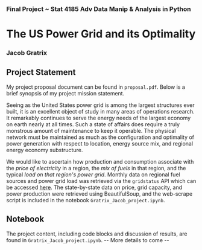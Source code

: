### Final Project ~ Stat 4185 Adv Data Manip &amp; Analysis in Python
# The US Power Grid and its Optimality
### Jacob Gratrix

## Project Statement

My project proposal document can be found in `proposal.pdf`. Below is a brief synopsis of my project mission statement. 

Seeing as the United States power grid is among the largest structures ever built, it is an excellent object of study in many areas of operations research. It remarkably continues to serve the energy needs of the largest economy on earth nearly at all times. Such a state of affairs does require a truly monstrous amount of maintenance to keep it operable. The physical network must be maintained as much as the configuration and optimality of power generation with respect to location, energy source mix, and regional energy economy substructure. 

We would like to ascertain how production and consumption associate with the *price of electricity* in a region, the *mix of fuels* in that region, and the typical *load on that region's power grid*. Monthly data on regional fuel sources and power grid load was retrieved via the `gridstatus` API which can be accessed [here](https://github.com/kmax12/gridstatus/). The state-by-state data on price, grid capacity, and power production were retrieved using BeautifulSoup, and the web-scrape script is included in the notebook `Gratrix_Jacob_project.ipynb`.

## Notebook

The project content, including code blocks and discussion of results, are found in `Gratrix_Jacob_project.ipynb`. 
-- More details to come --